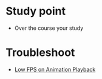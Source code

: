 # Study point
- Over the course your study 

# Troubleshoot
- [Low FPS on Animation Playback](https://blender.stackexchange.com/questions/14236/low-fps-on-animation-playback)